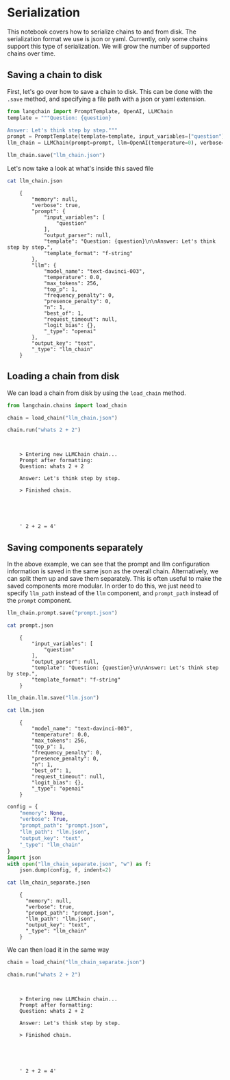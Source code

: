 # Serialization
This notebook covers how to serialize chains to and from disk. The serialization format we use is json or yaml. Currently, only some chains support this type of serialization. We will grow the number of supported chains over time.


<!-- WARNING: THIS FILE WAS AUTOGENERATED! DO NOT EDIT! Instead, edit the notebook w/the location & name as this file. -->

## Saving a chain to disk
First, let's go over how to save a chain to disk. This can be done with the `.save` method, and specifying a file path with a json or yaml extension.


```python
from langchain import PromptTemplate, OpenAI, LLMChain
template = """Question: {question}

Answer: Let's think step by step."""
prompt = PromptTemplate(template=template, input_variables=["question"])
llm_chain = LLMChain(prompt=prompt, llm=OpenAI(temperature=0), verbose=True)
```


```python
llm_chain.save("llm_chain.json")
```

Let's now take a look at what's inside this saved file


```bash
cat llm_chain.json
```

<CodeOutputBlock lang="bash">

```
    {
        "memory": null,
        "verbose": true,
        "prompt": {
            "input_variables": [
                "question"
            ],
            "output_parser": null,
            "template": "Question: {question}\n\nAnswer: Let's think step by step.",
            "template_format": "f-string"
        },
        "llm": {
            "model_name": "text-davinci-003",
            "temperature": 0.0,
            "max_tokens": 256,
            "top_p": 1,
            "frequency_penalty": 0,
            "presence_penalty": 0,
            "n": 1,
            "best_of": 1,
            "request_timeout": null,
            "logit_bias": {},
            "_type": "openai"
        },
        "output_key": "text",
        "_type": "llm_chain"
    }
```

</CodeOutputBlock>

## Loading a chain from disk
We can load a chain from disk by using the `load_chain` method.


```python
from langchain.chains import load_chain
```


```python
chain = load_chain("llm_chain.json")
```


```python
chain.run("whats 2 + 2")
```

<CodeOutputBlock lang="python">

```
    
    
    > Entering new LLMChain chain...
    Prompt after formatting:
    Question: whats 2 + 2
    
    Answer: Let's think step by step.
    
    > Finished chain.





    ' 2 + 2 = 4'
```

</CodeOutputBlock>

## Saving components separately
In the above example, we can see that the prompt and llm configuration information is saved in the same json as the overall chain. Alternatively, we can split them up and save them separately. This is often useful to make the saved components more modular. In order to do this, we just need to specify `llm_path` instead of the `llm` component, and `prompt_path` instead of the `prompt` component.


```python
llm_chain.prompt.save("prompt.json")
```


```bash
cat prompt.json
```

<CodeOutputBlock lang="bash">

```
    {
        "input_variables": [
            "question"
        ],
        "output_parser": null,
        "template": "Question: {question}\n\nAnswer: Let's think step by step.",
        "template_format": "f-string"
    }
```

</CodeOutputBlock>


```python
llm_chain.llm.save("llm.json")
```


```bash
cat llm.json
```

<CodeOutputBlock lang="bash">

```
    {
        "model_name": "text-davinci-003",
        "temperature": 0.0,
        "max_tokens": 256,
        "top_p": 1,
        "frequency_penalty": 0,
        "presence_penalty": 0,
        "n": 1,
        "best_of": 1,
        "request_timeout": null,
        "logit_bias": {},
        "_type": "openai"
    }
```

</CodeOutputBlock>


```python
config = {
    "memory": None,
    "verbose": True,
    "prompt_path": "prompt.json",
    "llm_path": "llm.json",
    "output_key": "text",
    "_type": "llm_chain"
}
import json
with open("llm_chain_separate.json", "w") as f:
    json.dump(config, f, indent=2)
```


```bash
cat llm_chain_separate.json
```

<CodeOutputBlock lang="bash">

```
    {
      "memory": null,
      "verbose": true,
      "prompt_path": "prompt.json",
      "llm_path": "llm.json",
      "output_key": "text",
      "_type": "llm_chain"
    }
```

</CodeOutputBlock>

We can then load it in the same way


```python
chain = load_chain("llm_chain_separate.json")
```


```python
chain.run("whats 2 + 2")
```

<CodeOutputBlock lang="python">

```
    
    
    > Entering new LLMChain chain...
    Prompt after formatting:
    Question: whats 2 + 2
    
    Answer: Let's think step by step.
    
    > Finished chain.





    ' 2 + 2 = 4'
```

</CodeOutputBlock>
